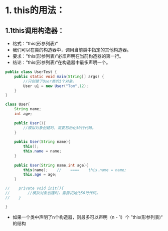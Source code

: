 # 1. this的用法：

## 1.1this调用构造器：

- 格式：”this(形参列表)“
- 我们可以在类的构造器中，调用当前类中指定的其他构造器。
- 要求：”this(形参列表)“必须声明在当前构造器的第一行。
- 结论：”this(形参列表)“在构造器中最多声明一个。

```java
public class UserTest {
    public static void main(String[] args) {
        //只创建了User类的1个对象。
        User u1 = new User("Tom",12);
    }
}

class User{
    String name;
    int age;
    
    public User(){
        //模拟对象创建时，需要初始化50行代码。
    }
    
    public User(String name){
        this();
        this.name = name;
    }
    
    public User(String name,int age){
        this(name);    //    ====    this.name = name;
        this.age = age;
    }

//    private void init(){
//        //模拟对象创建时，需要初始化50行代码。
//    }

}
```

- 如果一个类中声明了n个构造器，则最多可以声明（n - 1）个 ”this(形参列表)“ 的结构













